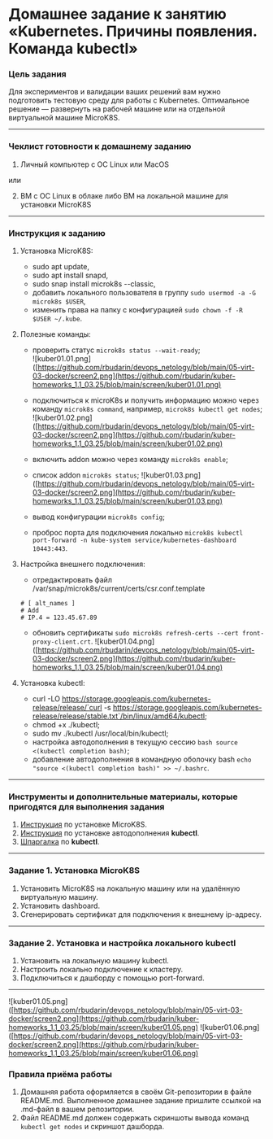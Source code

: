 # Домашнее задание к занятию «Kubernetes. Причины появления. Команда kubectl»

### Цель задания

Для экспериментов и валидации ваших решений вам нужно подготовить тестовую среду для работы с Kubernetes. Оптимальное решение — развернуть на рабочей машине или на отдельной виртуальной машине MicroK8S.

------

### Чеклист готовности к домашнему заданию

1. Личный компьютер с ОС Linux или MacOS 

или

2. ВМ c ОС Linux в облаке либо ВМ на локальной машине для установки MicroK8S  

------

### Инструкция к заданию

1. Установка MicroK8S:
    - sudo apt update,
    - sudo apt install snapd,
    - sudo snap install microk8s --classic,
    - добавить локального пользователя в группу `sudo usermod -a -G microk8s $USER`,
    - изменить права на папку с конфигурацией `sudo chown -f -R $USER ~/.kube`.

2. Полезные команды:
    - проверить статус `microk8s status --wait-ready`;    
    ![kuber01.01.png]([https://github.com/rbudarin/devops_netology/blob/main/05-virt-03-docker/screen2.png](https://github.com/rbudarin/kuber-homeworks_1.1_03.25/blob/main/screen/kuber01.01.png)
    
    - подключиться к microK8s и получить информацию можно через команду `microk8s command`, например, `microk8s kubectl get nodes`;    
    ![kuber01.02.png]([https://github.com/rbudarin/devops_netology/blob/main/05-virt-03-docker/screen2.png](https://github.com/rbudarin/kuber-homeworks_1.1_03.25/blob/main/screen/kuber01.02.png)
    
    - включить addon можно через команду `microk8s enable`; 
    - список addon `microk8s status`;
    ![kuber01.03.png]([https://github.com/rbudarin/devops_netology/blob/main/05-virt-03-docker/screen2.png](https://github.com/rbudarin/kuber-homeworks_1.1_03.25/blob/main/screen/kuber01.03.png)
    - вывод конфигурации `microk8s config`;
    - проброс порта для подключения локально `microk8s kubectl port-forward -n kube-system service/kubernetes-dashboard 10443:443`.

3. Настройка внешнего подключения:
    - отредактировать файл /var/snap/microk8s/current/certs/csr.conf.template
    ```shell
    # [ alt_names ]
    # Add
    # IP.4 = 123.45.67.89
    ```
    - обновить сертификаты `sudo microk8s refresh-certs --cert front-proxy-client.crt`.
    ![kuber01.04.png]([https://github.com/rbudarin/devops_netology/blob/main/05-virt-03-docker/screen2.png](https://github.com/rbudarin/kuber-homeworks_1.1_03.25/blob/main/screen/kuber01.04.png)

4. Установка kubectl:
    - curl -LO https://storage.googleapis.com/kubernetes-release/release/`curl -s https://storage.googleapis.com/kubernetes-release/release/stable.txt`/bin/linux/amd64/kubectl;
    - chmod +x ./kubectl;
    - sudo mv ./kubectl /usr/local/bin/kubectl;
    - настройка автодополнения в текущую сессию `bash source <(kubectl completion bash)`;
    - добавление автодополнения в командную оболочку bash `echo "source <(kubectl completion bash)" >> ~/.bashrc`.

------

### Инструменты и дополнительные материалы, которые пригодятся для выполнения задания

1. [Инструкция](https://microk8s.io/docs/getting-started) по установке MicroK8S.
2. [Инструкция](https://kubernetes.io/ru/docs/reference/kubectl/cheatsheet/#bash) по установке автодополнения **kubectl**.
3. [Шпаргалка](https://kubernetes.io/ru/docs/reference/kubectl/cheatsheet/) по **kubectl**.

------

### Задание 1. Установка MicroK8S

1. Установить MicroK8S на локальную машину или на удалённую виртуальную машину.
2. Установить dashboard.
3. Сгенерировать сертификат для подключения к внешнему ip-адресу.

------

### Задание 2. Установка и настройка локального kubectl
1. Установить на локальную машину kubectl.
2. Настроить локально подключение к кластеру.
3. Подключиться к дашборду с помощью port-forward.
------
![kuber01.05.png]([https://github.com/rbudarin/devops_netology/blob/main/05-virt-03-docker/screen2.png](https://github.com/rbudarin/kuber-homeworks_1.1_03.25/blob/main/screen/kuber01.05.png)
![kuber01.06.png]([https://github.com/rbudarin/devops_netology/blob/main/05-virt-03-docker/screen2.png](https://github.com/rbudarin/kuber-homeworks_1.1_03.25/blob/main/screen/kuber01.06.png)

### Правила приёма работы

1. Домашняя работа оформляется в своём Git-репозитории в файле README.md. Выполненное домашнее задание пришлите ссылкой на .md-файл в вашем репозитории.
2. Файл README.md должен содержать скриншоты вывода команд `kubectl get nodes` и скриншот дашборда.

